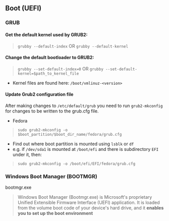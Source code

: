## Boot (UEFI)
### GRUB
#### Get the default kernel used by GRUB2:
> `grubby --default-index`
OR
> `grubby --default-kernel`
#### Change the default bootloader to GRUB2:
> `grubby --set-default-index=0`
OR
> `grubby --set-default-kernel=$path_to_kernel_file`
- Kernel files are found here: `/boot/vmlinuz-<version>`
#### Update Grub2 configuration file
After making changes to `/etc/default/grub` you need to run `grub2-mkconfig` for changes to be written to the grub.cfg file.
* Fedora
> `sudo grub2-mkconfig -o $boot_partition/$boot_dir_name/fedora/grub.cfg`
- Find out where boot partition is mounted using `lsblk` or `df`
- e.g. if `/dev/sda1` is mounted at `/boot/efi` and there is subdirectory `EFI` under it, then:
> `sudo grub2-mkconfig -o /boot/efi/EFI/fedora/grub.cfg`

### Windows Boot Manager (BOOTMGR)
bootmgr.exe
> Windows Boot Manager (Bootmgr.exe) is Microsoft's proprietary Unified Extensible Firmware Interface (UEFI) application. It is loaded from the volume boot code of your device's hard drive, and it **enables you to set up the boot environment**